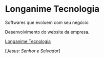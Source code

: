 # Longanime Tecnologia
Softwares que evoluem com seu negócio

Desenvolvimento do website da empresa.

[Longanime Tecnologia](http://www.longanime.com.br)



[*Jesus: Senhor e Salvador*]
